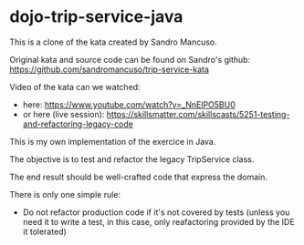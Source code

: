 dojo-trip-service-java
======================

This is a clone of the kata created by Sandro Mancuso.


Original kata and source code can be found on Sandro's github: https://github.com/sandromancuso/trip-service-kata


Video of the kata can we watched:
- here: https://www.youtube.com/watch?v=_NnElPO5BU0
- or here (live session): https://skillsmatter.com/skillscasts/5251-testing-and-refactoring-legacy-code


This is my own implementation of the exercice in Java.


The objective is to test and refactor the legacy TripService class.


The end result should be well-crafted code that express the domain.


There is only one simple rule:
- Do not refactor production code if it's not covered by tests (unless you need it to write a test, in this case, only reafactoring provided by the IDE it tolerated)
